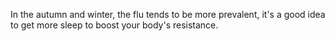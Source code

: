 In the autumn and winter, the flu tends to be more prevalent, it's a good idea to get more sleep to boost your body's resistance.
